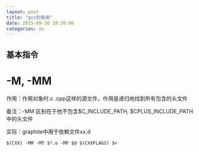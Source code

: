 ```yaml
---
layout: post
title: "gcc的使用"
date: 2015-09-26 10:38:00
categories: os
---
```


## 基本指令

# -M, -MM

作用：作用对象时.c .cpp这样的源文件，作用是递归地找到所有包含的头文件

备注：-MM 区别在于他不包含$C_INCLUDE_PATH, $CPLUS_INCLUDE_PATH中的头文件

实际：graphite中用于依赖文件xx.d

`$(CXX) -MM -MT $*.o -MF $@ $(CXXFLAGS) $<`